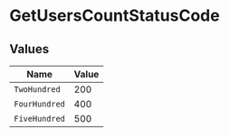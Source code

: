 # GetUsersCountStatusCode


## Values

| Name          | Value         |
| ------------- | ------------- |
| `TwoHundred`  | 200           |
| `FourHundred` | 400           |
| `FiveHundred` | 500           |